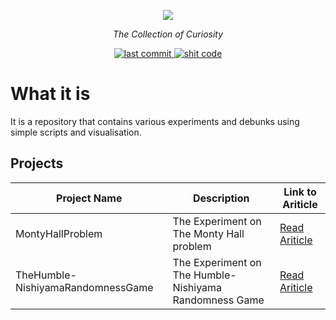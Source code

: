 <p align="center">
    <a href="#"><img src="https://i.ibb.co/jZXVkf9/Curiosity-Jar.png"></a>
</p>

<p align="center">
    <em>The Collection of Curiosity</em>
</p>

<p align="center">
    <a href="#">
      <img src="https://img.shields.io/github/last-commit/nat236919/ThinkTank" alt="last commit">
    </a>
    <a href="https://github.com/trekhleb/state-of-the-art-shitcode" target="_blank">
        <img src="https://img.shields.io/static/v1?label=State-of-the-art&message=Shitcode&color=7B5804" alt="shit code">
    </a>
</p>

# What it is

It is a repository that contains various experiments and debunks using simple scripts and visualisation.

## Projects

|  Project Name                     |                       Description                              |                                      Link to Ariticle                                            |
| --------------------------------- | -------------------------------------------------------------- | ------------------------------------------------------------------------------------------------ |
| MontyHallProblem                  | The Experiment on The Monty Hall problem                       | [Read Ariticle](https://nat236919.github.io/posts/2020/03/monty-hall-problem)                    |
| TheHumble-NishiyamaRandomnessGame | The Experiment on The Humble-Nishiyama Randomness Game         | [Read Ariticle](https://nat236919.github.io/posts/2020/09/the-humble-nishiyama-randomness-game/) |
